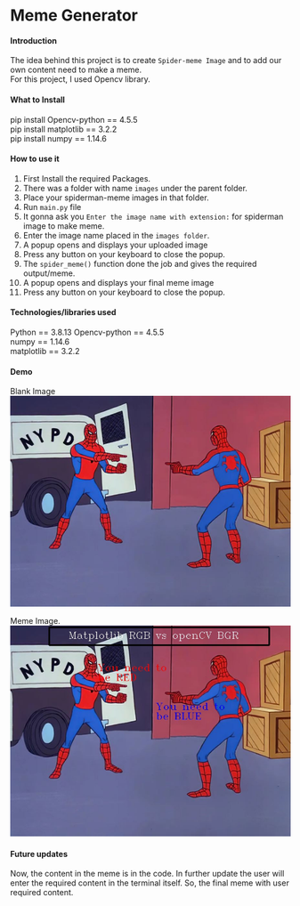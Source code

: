 # Meme Generator
#### Introduction  
The idea behind this project is to create `Spider-meme Image` and to add our own content need to make a meme.  
For this project, I used Opencv library.
  
#### What to Install
pip install Opencv-python == 4.5.5  
pip install matplotlib == 3.2.2  
pip install numpy == 1.14.6  

#### How to use it  
1. First Install the required Packages.
2. There was a folder with name `images` under the parent folder.
3. Place your spiderman-meme images in that folder.
4. Run `main.py` file
5. It gonna ask you `Enter the image name with extension:` for spiderman image to make meme.  
6. Enter the image name placed in the `images folder`.
7. A popup opens and displays your uploaded image
8. Press any button on your keyboard to close the popup.
9. The `spider_meme()` function done the job and gives the required output/meme.
10. A popup opens and displays your final meme image
11. Press any button on your keyboard to close the popup.


#### Technologies/libraries used
Python == 3.8.13
Opencv-python == 4.5.5  
numpy == 1.14.6  
matplotlib == 3.2.2

#### Demo  
Blank Image  
<img src= ".\images\demo1.jpg" alt="Image with a Green Screen Background. "/>    
  
Meme Image.  
<img src= ".\images\demo2.jpg" alt="Image with a Background."/>    

#### Future updates
Now, the content in the meme is in the code.
In further update the user will enter the required content in the terminal itself.
So, the final meme with user required content.

